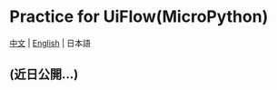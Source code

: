 # Practice for UiFlow(MicroPython)

[中文](/zh_CN/practice/practice_micropython) | [English](/en/practice/practice_micropython) | 日本語

## (近日公開...)